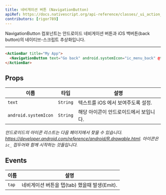 ```yaml
---
title: 네비게이션 버튼 (NavigationButton)
apiRef: https://docs.nativescript.org/api-reference/classes/_ui_action_bar_.navigationbutton
contributors: [rigor789]
---
```


NavigationButton 컴포넌트는 안드로이드 네비게이션 버튼과 iOS 백버튼(back  button)의 네이티브-스크립트 추상화입니다.

---

```html
<ActionBar title="My App">
  <NavigationButton text="Go back" android.systemIcon="ic_menu_back" @tap="goBack" />
</ActionBar>
```

## Props

| 이름 | 타입 | 설명 |
|------|------|-------------|
| `text` | `String` | 텍스트를 iOS 에서 보여주도록 설정.
| `android.systemIcon` | `String` | 해당 아이콘이 안드로이드에서 보입니다.

*안드로이드의 아이콘 리스트는 다음 페이지에서 찾을 수 있습니다. <https://developer.android.com/reference/android/R.drawable.html>. 아이콘은 `ic_` 접두어와 함께 시작하는 것들입니다.*

## Events

| 이름 | 설명 |
|------|-------------|
| `tap`| 네비게이션 버튼을 탭(tab) 했을때 발생(Emit).
